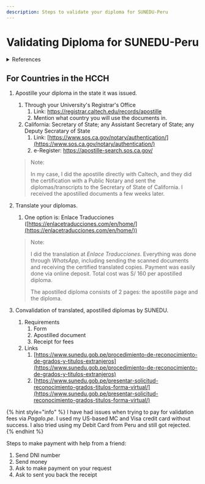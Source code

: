 ```yaml
---
description: Steps to validate your diploma for SUNEDU-Peru
---
```


# Validating Diploma for SUNEDU-Peru

<details>

<summary>References</summary>

* [https://www.usa.gov/authenticate-us-document](https://www.usa.gov/authenticate-us-document)
* [https://www.hcch.net/en/states/authorities/details3/?aid=353](https://www.hcch.net/en/states/authorities/details3/?aid=353)

</details>

## For Countries in the HCCH

1.  Apostille your diploma in the state it was issued.&#x20;

    1. Through your University's Registrar's Office
       1. Link: [https://registrar.caltech.edu/records/apostille ](https://registrar.caltech.edu/records/apostille)
       2. Mention what country you will use the documents in.
    2. California: Secretary of State; any Assistant Secretary of State; any Deputy Secratary of State
       1. Link: [https://www.sos.ca.gov/notary/authentication/](https://www.sos.ca.gov/notary/authentication/)
       2. e-Register: [https://apostille-search.sos.ca.gov/ ](https://apostille-search.sos.ca.gov/)

    > Note:
    >
    > In my case, I did the apostille directly with Caltech, and they did the certification with a Public Notary and sent the diplomas/transcripts to the Secretary of State of California. I received the apostilled documents a few weeks later.


2.  Translate your diplomas.

    1. One option is: Enlace Traducciones ([https://enlacetraducciones.com/en/home/](https://enlacetraducciones.com/en/home/))

    > Note:
    >
    > I did the translation at _Enlace Traducciones_. Everything was done through _WhatsApp_, including sending the scanned documents and receiving the certified translated copies. Payment was easily done via online deposit. Total cost was S/ 160 per apostilled diploma.
    >
    > The apostilled diploma consists of 2 pages: the apostille page and the diploma.


3. Convalidation of translated, apostilled diplomas by SUNEDU.
   1. Requirements
      1. Form
      2. Apostilled document
      3. Receipt for fees
   2. Links
      1. [https://www.sunedu.gob.pe/procedimiento-de-reconocimiento-de-grados-y-titulos-extranjeros](https://www.sunedu.gob.pe/procedimiento-de-reconocimiento-de-grados-y-titulos-extranjeros)
      2. [https://www.sunedu.gob.pe/presentar-solicitud-reconocimiento-grados-titulos-forma-virtual/](https://www.sunedu.gob.pe/presentar-solicitud-reconocimiento-grados-titulos-forma-virtual/)

{% hint style="info" %}
I have had issues when trying to pay for validation fees via _Pagalo.pe_. I used my US-based MC and Visa credit card without success. I also tried using my Debit Card from Peru and still got rejected.
{% endhint %}

Steps to make payment with help from a friend:

1. Send DNI number
2. Send money
3. Ask to make payment on your request
4. Ask to sent you back the receipt
